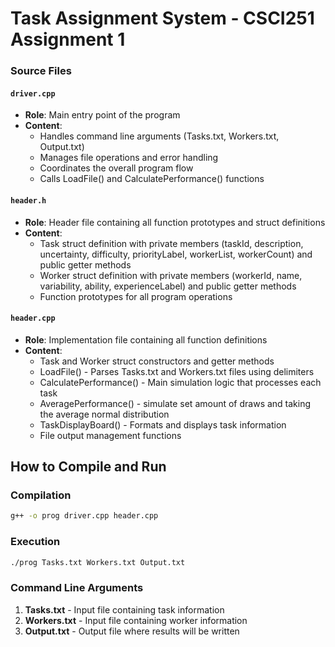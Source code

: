 # Task Assignment System - CSCI251 Assignment 1
### Source Files

#### `driver.cpp`
- **Role**: Main entry point of the program
- **Content**: 
  - Handles command line arguments (Tasks.txt, Workers.txt, Output.txt)
  - Manages file operations and error handling
  - Coordinates the overall program flow
  - Calls LoadFile() and CalculatePerformance() functions

#### `header.h`
- **Role**: Header file containing all function prototypes and struct definitions
- **Content**:
  - Task struct definition with private members (taskId, description, uncertainty, difficulty, priorityLabel, workerList, workerCount) and public getter methods
  - Worker struct definition with private members (workerId, name, variability, ability, experienceLabel) and public getter methods
  - Function prototypes for all program operations

#### `header.cpp`
- **Role**: Implementation file containing all function definitions
- **Content**:
  - Task and Worker struct constructors and getter methods
  - LoadFile() - Parses Tasks.txt and Workers.txt files using delimiters
  - CalculatePerformance() - Main simulation logic that processes each task
  - AveragePerformance() - simulate set amount of draws and taking the average normal distribution
  - TaskDisplayBoard() - Formats and displays task information
  - File output management functions

## How to Compile and Run

### Compilation
```bash
g++ -o prog driver.cpp header.cpp
```

### Execution
```bash
./prog Tasks.txt Workers.txt Output.txt
```

### Command Line Arguments
1. **Tasks.txt** - Input file containing task information
2. **Workers.txt** - Input file containing worker information  
3. **Output.txt** - Output file where results will be written

